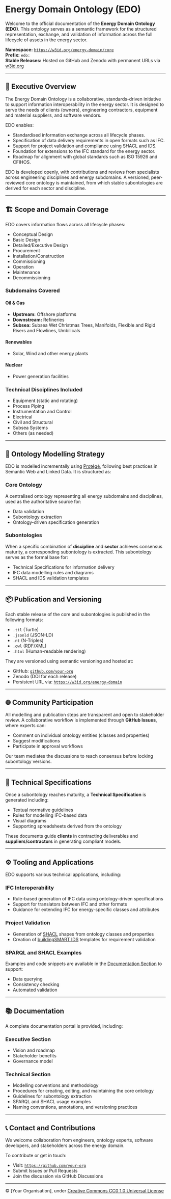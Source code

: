 # Energy Domain Ontology (EDO)

Welcome to the official documentation of the **Energy Domain Ontology (EDO)**. This ontology serves as a semantic framework for the structured representation, exchange, and validation of information across the full lifecycle of assets in the energy sector.

**Namespace:** [`https://w3id.org/energy-domain/core`](https://w3id.org/energy-domain/edo)  
**Prefix:** `edo:`  
**Stable Releases:** Hosted on GitHub and Zenodo with permanent URLs via [w3id.org](https://w3id.org)

---

## 🔷 Executive Overview

The Energy Domain Ontology is a collaborative, standards-driven initiative to support information interoperability in the energy sector. It is designed to serve the needs of clients (owners), engineering contractors, equipment and material suppliers, and software vendors.

EDO enables:

- Standardised information exchange across all lifecycle phases.
- Specification of data delivery requirements in open formats such as IFC.
- Support for project validation and compliance using SHACL and IDS.
- Foundation for extensions to the IFC standard for the energy sector.
- Roadmap for alignment with global standards such as ISO 15926 and CFIHOS.

EDO is developed openly, with contributions and reviews from specialists across engineering disciplines and energy subdomains. A versioned, peer-reviewed core ontology is maintained, from which stable subontologies are derived for each sector and discipline.

---

## 🏗️ Scope and Domain Coverage

EDO covers information flows across all lifecycle phases:

- Conceptual Design  
- Basic Design  
- Detailed/Executive Design  
- Procurement  
- Installation/Construction  
- Commissioning  
- Operation  
- Maintenance  
- Decommissioning

### Subdomains Covered

#### Oil & Gas  
- **Upstream:** Offshore platforms  
- **Downstream:** Refineries  
- **Subsea:** Subsea Wet Christmas Trees, Manifolds, Flexible and Rigid Risers and Flowlines, Umbilicals

#### Renewables
- Solar, Wind and other energy plants

#### Nuclear
- Power generation facilities

### Technical Disciplines Included

- Equipment (static and rotating)  
- Process Piping  
- Instrumentation and Control  
- Electrical  
- Civil and Structural  
- Subsea Systems  
- Others (as needed)

---

## 🧠 Ontology Modelling Strategy

EDO is modelled incrementally using [Protégé](https://protege.stanford.edu/), following best practices in Semantic Web and Linked Data. It is structured as:

### Core Ontology

A centralised ontology representing all energy subdomains and disciplines, used as the authoritative source for:

- Data validation
- Subontology extraction
- Ontology-driven specification generation

### Subontologies

When a specific combination of **discipline** and **sector** achieves consensus maturity, a corresponding subontology is extracted. This subontology serves as the formal base for:

- Technical Specifications for information delivery
- IFC data modelling rules and diagrams
- SHACL and IDS validation templates

---

## 📦 Publication and Versioning

Each stable release of the core and subontologies is published in the following formats:

- `.ttl` (Turtle)
- `.jsonld` (JSON-LD)
- `.nt` (N-Triples)
- `.owl` (RDF/XML)
- `.html` (Human-readable rendering)

They are versioned using semantic versioning and hosted at:

- GitHub: [`github.com/your-org`](https://github.com/your-org)
- Zenodo (DOI for each release)
- Persistent URL via: [`https://w3id.org/energy-domain`](https://w3id.org/energy-domain)

---

## 🌐 Community Participation

All modelling and publication steps are transparent and open to stakeholder review. A collaborative workflow is implemented through **GitHub Issues**, where experts can:

- Comment on individual ontology entities (classes and properties)
- Suggest modifications
- Participate in approval workflows

Our team mediates the discussions to reach consensus before locking subontology versions.

---

## 📄 Technical Specifications

Once a subontology reaches maturity, a **Technical Specification** is generated including:

- Textual normative guidelines  
- Rules for modelling IFC-based data  
- Visual diagrams  
- Supporting spreadsheets derived from the ontology

These documents guide **clients** in contracting deliverables and **suppliers/contractors** in generating compliant models.

---

## ⚙️ Tooling and Applications

EDO supports various technical applications, including:

### IFC Interoperability

- Rule-based generation of IFC data using ontology-driven specifications
- Support for translators between IFC and other formats
- Guidance for extending IFC for energy-specific classes and attributes

### Project Validation

- Generation of [SHACL](https://www.w3.org/TR/shacl/) shapes from ontology classes and properties
- Creation of [buildingSMART IDS](https://technical.buildingsmart.org/standards/ids/) templates for requirement validation

### SPARQL and SHACL Examples

Examples and code snippets are available in the [Documentation Section](#documentation) to support:

- Data querying
- Consistency checking
- Automated validation

---

## 📚 Documentation

A complete documentation portal is provided, including:

### Executive Section

- Vision and roadmap
- Stakeholder benefits
- Governance model

### Technical Section

- Modelling conventions and methodology
- Procedures for creating, editing, and maintaining the core ontology
- Guidelines for subontology extraction
- SPARQL and SHACL usage examples
- Naming conventions, annotations, and versioning practices

---

## 📞 Contact and Contributions

We welcome collaboration from engineers, ontology experts, software developers, and stakeholders across the energy domain.

To contribute or get in touch:

- Visit: [`https://github.com/your-org`](https://github.com/your-org)
- Submit Issues or Pull Requests
- Join the discussion via GitHub Discussions

---

© [Your Organisation], under [Creative Commons CC0 1.0 Universal License](https://creativecommons.org/publicdomain/zero/1.0/)
